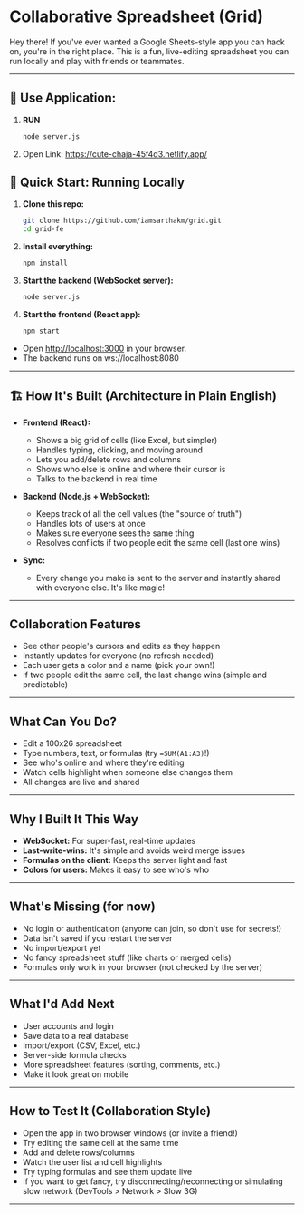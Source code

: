 # Collaborative Spreadsheet (Grid)

Hey there! If you've ever wanted a Google Sheets-style app you can hack on, you're in the right place. This is a fun, live-editing spreadsheet you can run locally and play with friends or teammates.

---

## 🚦 Use Application:

1. **RUN** 
   ```bash
   node server.js
   ```
2. Open Link: https://cute-chaja-45f4d3.netlify.app/

## 🚦 Quick Start: Running Locally

1. **Clone this repo:**
   ```bash
   git clone https://github.com/iamsarthakm/grid.git
   cd grid-fe
   ```
2. **Install everything:**
   ```bash
   npm install
   ```
3. **Start the backend (WebSocket server):**
   ```bash
   node server.js
   ```
4. **Start the frontend (React app):**
   ```bash
   npm start
   ```

- Open [http://localhost:3000](http://localhost:3000) in your browser.
- The backend runs on ws://localhost:8080

---

## 🏗️ How It's Built (Architecture in Plain English)

- **Frontend (React):**
  - Shows a big grid of cells (like Excel, but simpler)
  - Handles typing, clicking, and moving around
  - Lets you add/delete rows and columns
  - Shows who else is online and where their cursor is
  - Talks to the backend in real time

- **Backend (Node.js + WebSocket):**
  - Keeps track of all the cell values (the "source of truth")
  - Handles lots of users at once
  - Makes sure everyone sees the same thing
  - Resolves conflicts if two people edit the same cell (last one wins)

- **Sync:**
  - Every change you make is sent to the server and instantly shared with everyone else. It's like magic!

---

## Collaboration Features

- See other people's cursors and edits as they happen
- Instantly updates for everyone (no refresh needed)
- Each user gets a color and a name (pick your own!)
- If two people edit the same cell, the last change wins (simple and predictable)

---

## What Can You Do?

- Edit a 100x26 spreadsheet
- Type numbers, text, or formulas (try `=SUM(A1:A3)`!)
- See who's online and where they're editing
- Watch cells highlight when someone else changes them
- All changes are live and shared

---

## Why I Built It This Way

- **WebSocket:** For super-fast, real-time updates
- **Last-write-wins:** It's simple and avoids weird merge issues
- **Formulas on the client:** Keeps the server light and fast
- **Colors for users:** Makes it easy to see who's who

---

## What's Missing (for now)

- No login or authentication (anyone can join, so don't use for secrets!)
- Data isn't saved if you restart the server
- No import/export yet
- No fancy spreadsheet stuff (like charts or merged cells)
- Formulas only work in your browser (not checked by the server)

---

## What I'd Add Next

- User accounts and login
- Save data to a real database
- Import/export (CSV, Excel, etc.)
- Server-side formula checks
- More spreadsheet features (sorting, comments, etc.)
- Make it look great on mobile

---

## How to Test It (Collaboration Style)

- Open the app in two browser windows (or invite a friend!)
- Try editing the same cell at the same time
- Add and delete rows/columns
- Watch the user list and cell highlights
- Try typing formulas and see them update live
- If you want to get fancy, try disconnecting/reconnecting or simulating slow network (DevTools > Network > Slow 3G)

---
